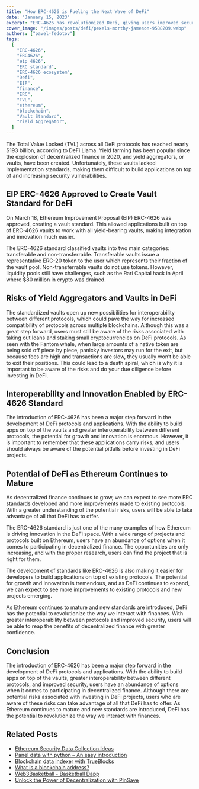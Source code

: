 ```yaml
---
title: "How ERC-4626 is Fueling the Next Wave of DeFi"
date: "January 15, 2023"
excerpt: "ERC-4626 has revolutionized DeFi, giving users improved security and confidence to use protocols and apps. This has enabled users to take advantage of DeFi."
cover_image: "/images/posts/defi/pexels-morthy-jameson-9588209.webp"
authors: ["pavel-fedotov"]
tags:
  [
    "ERC-4626",
    "ERC4626",
    "eip 4626",
    "ERC standard",
    "ERC-4626 ecosystem",
    "Defi",
    "EIP",
    "finance",
    "ERC",
    "TVL",
    "ethereum",
    "blockchain",
    "Vault Standard",
    "Yield Aggregator",
  ]
---
```


The Total Value Locked (TVL) across all DeFi protocols has reached nearly $193 billion, according to DeFi Llama. Yield farming has been popular since the explosion of decentralized finance in 2020, and yield aggregators, or vaults, have been created. Unfortunately, these vaults lacked implementation standards, making them difficult to build applications on top of and increasing security vulnerabilities.

## EIP ERC-4626 Approved to Create Vault Standard for DeFi

On March 18, Ethereum Improvement Proposal (EIP) ERC-4626 was approved, creating a vault standard. This allowed applications built on top of ERC-4626 vaults to work with all yield-bearing vaults, making integration and innovation much easier.

The ERC-4626 standard classified vaults into two main categories: transferable and non-transferrable. Transferable vaults issue a representative ERC-20 token to the user which represents their fraction of the vault pool. Non-transferrable vaults do not use tokens. However, liquidity pools still have challenges, such as the Rari Capital hack in April where $80 million in crypto was drained.

## Risks of Yield Aggregators and Vaults in DeFi

The standardized vaults open up new possibilities for interoperability between different protocols, which could pave the way for increased compatibility of protocols across multiple blockchains. Although this was a great step forward, users must still be aware of the risks associated with taking out loans and staking small cryptocurrencies on DeFi protocols. As seen with the Fantom whale, when large amounts of a native token are being sold off piece by piece, panicky investors may run for the exit, but because fees are high and transactions are slow, they usually won’t be able to exit their positions. This could lead to a death spiral, which is why it is important to be aware of the risks and do your due diligence before investing in DeFi.

## Interoperability and Innovation Enabled by ERC-4626 Standard

The introduction of ERC-4626 has been a major step forward in the development of DeFi protocols and applications. With the ability to build apps on top of the vaults and greater interoperability between different protocols, the potential for growth and innovation is enormous. However, it is important to remember that these applications carry risks, and users should always be aware of the potential pitfalls before investing in DeFi projects.

## Potential of DeFi as Ethereum Continues to Mature

As decentralized finance continues to grow, we can expect to see more ERC standards developed and more improvements made to existing protocols. With a greater understanding of the potential risks, users will be able to take advantage of all that DeFi has to offer.

The ERC-4626 standard is just one of the many examples of how Ethereum is driving innovation in the DeFi space. With a wide range of projects and protocols built on Ethereum, users have an abundance of options when it comes to participating in decentralized finance. The opportunities are only increasing, and with the proper research, users can find the project that is right for them.

The development of standards like ERC-4626 is also making it easier for developers to build applications on top of existing protocols. The potential for growth and innovation is tremendous, and as DeFi continues to expand, we can expect to see more improvements to existing protocols and new projects emerging.

As Ethereum continues to mature and new standards are introduced, DeFi has the potential to revolutionize the way we interact with finances. With greater interoperability between protocols and improved security, users will be able to reap the benefits of decentralized finance with greater confidence.

## Conclusion

The introduction of ERC-4626 has been a major step forward in the development of DeFi protocols and applications. With the ability to build apps on top of the vaults, greater interoperability between different protocols, and improved security, users have an abundance of options when it comes to participating in decentralized finance. Although there are potential risks associated with investing in DeFi projects, users who are aware of these risks can take advantage of all that DeFi has to offer. As Ethereum continues to mature and new standards are introduced, DeFi has the potential to revolutionize the way we interact with finances.

## Related Posts

- [Ethereum Security Data Collection Ideas](https://dspyt.com/data_collection_ideas)
- [Panel data with python – An easy introduction](https://dspyt.com/panel-data-econometrics-an-introduction-with-an-example-in-python)
- [Blockchain data indexer with TrueBlocks](https://dspyt.com/blockchain-data-indexer-with-trueblocks)
- [What is a blockchain address?](https://dspyt.com/what-is-blockchain-address)
- [Web3Basketball - Basketball Dapp](https://dspyt.com/Web3Basketball)
- [Unlock the Power of Decentralization with PinSave](https://dspyt.com/PinSave)
